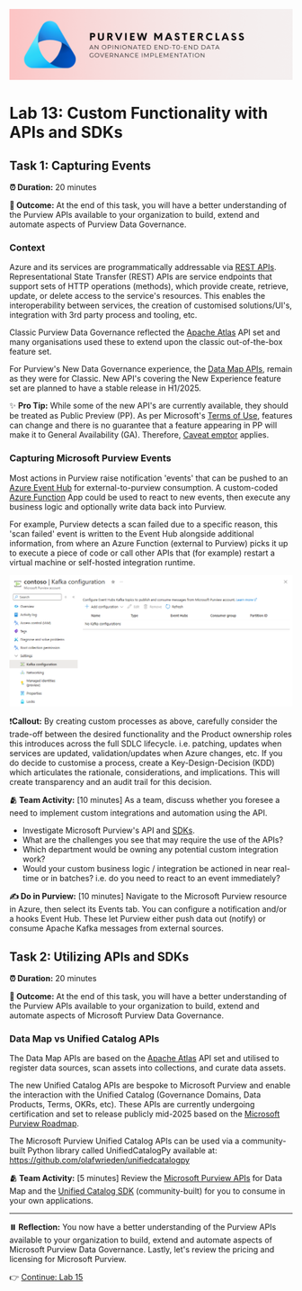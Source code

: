 ![Banner](./assets/banner.png)

# Lab 13: Custom Functionality with APIs and SDKs

## Task 1: Capturing Events

**⏰ Duration:** 20 minutes

**🎯 Outcome:** At the end of this task, you will have a better understanding of the Purview APIs available to your organization to build, extend and automate aspects of Purview Data Governance.

### Context

Azure and its services are programmatically addressable via [REST APIs](https://learn.microsoft.com/rest/api/azure). Representational State Transfer (REST) APIs are service endpoints that support sets of HTTP operations (methods), which provide create, retrieve, update, or delete access to the service's resources. This enables the interoperability between services, the creation of customised solutions/UI's, integration with 3rd party process and tooling, etc.

Classic Purview Data Governance reflected the [Apache Atlas](https://atlas.apache.org) API set and many organisations used these to extend upon the classic out-of-the-box feature set.

For Purview's New Data Governance experience, the [Data Map APIs](https://learn.microsoft.com/rest/api/purview), remain as they were for Classic. New API's covering the New Experience feature set are planned to have a stable release in H1/2025.

✨ **Pro Tip:** While some of the new API's are currently available, they should be treated as Public Preview (PP). As per Microsoft's [Terms of Use](https://azure.microsoft.com/support/legal/preview-supplemental-terms/?msockid=2114a70960fe65991122b5c4618d6462), features can change and there is no guarantee that a feature appearing in PP will make it to General Availability (GA). Therefore, [Caveat emptor](https://en.wikipedia.org/wiki/Caveat_emptor) applies.

### Capturing Microsoft Purview Events

Most actions in Purview raise notification 'events' that can be pushed to an [Azure Event Hub](https://learn.microsoft.com/azure/event-hubs/event-hubs-about) for external-to-purview consumption. A custom-coded [Azure Function](https://learn.microsoft.com/azure/azure-functions/functions-overview) App could be used to react to new events, then execute any business logic and optionally write data back into Purview.

For example, Purview detects a scan failed due to a specific reason, this 'scan failed' event is written to the Event Hub alongside additional information, from where an Azure Function (external to Purview) picks it up to execute a piece of code or call other APIs that (for example) restart a virtual machine or self-hosted integration runtime.

![Configure Kafka Event Hub](./assets/configure-kafka-eventhub.png)

❗**Callout:** By creating custom processes as above, carefully consider the trade-off between the desired functionality and the Product ownership roles this introduces across the full SDLC lifecycle. i.e. patching, updates when services are updated, validation/updates when Azure changes, etc. If you do decide to customise a process, create a Key-Design-Decision (KDD) which articulates the rationale, considerations, and implications. This will create transparency and an audit trail for this decision.

**🫂 Team Activity:** [10 minutes] As a team, discuss whether you foresee a need to implement custom integrations and automation using the API.

- Investigate Microsoft Purview's API and [SDKs](https://learn.microsoft.com/purview/tutorial-using-python-sdk).
- What are the challenges you see that may require the use of the APIs?
- Which department would be owning any potential custom integration work?
- Would your custom business logic / integration be actioned in near real-time or in batches? i.e. do you need to react to an event immediately?

**✍️ Do in Purview:** [10 minutes] Navigate to the Microsoft Purview resource in Azure, then select its Events tab. You can configure a notification and/or a hooks Event Hub. These let Purview either push data out (notify) or consume Apache Kafka messages from external sources.

## Task 2: Utilizing APIs and SDKs

**⏰ Duration:** 20 minutes

**🎯 Outcome:** At the end of this task, you will have a better understanding of the Purview APIs available to your organization to build, extend and automate aspects of Microsoft Purview Data Governance.

### Data Map vs Unified Catalog APIs

The Data Map APIs are based on the [Apache Atlas](https://atlas.apache.org) API set and utilised to register data sources, scan assets into collections, and curate data assets.

The new Unified Catalog APIs are bespoke to Microsoft Purview and enable the interaction with the Unified Catalog (Governance Domains, Data Products, Terms, OKRs, etc). These APIs are currently undergoing certification and set to release publicly mid-2025 based on the [Microsoft Purview Roadmap](https://learn.microsoft.com/en-us/purview/whats-new).

The Microsoft Purview Unified Catalog APIs can be used via a community-built Python library called UnifiedCatalogPy available at: https://github.com/olafwrieden/unifiedcatalogpy

**🫂 Team Activity:** [5 minutes] Review the [Microsoft Purview APIs](https://learn.microsoft.com/en-us/rest/api/purview) for Data Map and the [Unified Catalog SDK](https://github.com/olafwrieden/unifiedcatalogpy) (community-built) for you to consume in your own applications.

---

**⏸️ Reflection:** You now have a better understanding of the Purview APIs available to your organization to build, extend and automate aspects of Microsoft Purview Data Governance. Lastly, let's review the pricing and licensing for Microsoft Purview.

👉 [Continue: Lab 15](./Lab-15%20-%20Pricing%20and%20Licensing.md)
